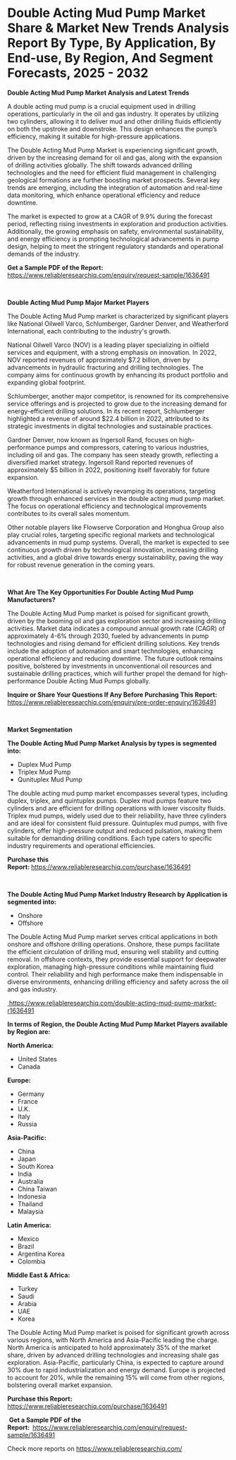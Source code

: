 <p><h1>Double Acting Mud Pump Market Share & Market New Trends Analysis Report By Type, By Application, By End-use, By Region, And Segment Forecasts, 2025 - 2032</h1></p><p><strong>Double Acting Mud Pump Market Analysis and Latest Trends</strong></p>
<p><p>A double acting mud pump is a crucial equipment used in drilling operations, particularly in the oil and gas industry. It operates by utilizing two cylinders, allowing it to deliver mud and other drilling fluids efficiently on both the upstroke and downstroke. This design enhances the pump’s efficiency, making it suitable for high-pressure applications.</p><p>The Double Acting Mud Pump Market is experiencing significant growth, driven by the increasing demand for oil and gas, along with the expansion of drilling activities globally. The shift towards advanced drilling technologies and the need for efficient fluid management in challenging geological formations are further boosting market prospects. Several key trends are emerging, including the integration of automation and real-time data monitoring, which enhance operational efficiency and reduce downtime.</p><p>The market is expected to grow at a CAGR of 9.9% during the forecast period, reflecting rising investments in exploration and production activities. Additionally, the growing emphasis on safety, environmental sustainability, and energy efficiency is prompting technological advancements in pump design, helping to meet the stringent regulatory standards and operational demands of the industry.</p></p>
<p><strong>Get a Sample PDF of the Report:&nbsp;</strong> <a href="https://www.reliableresearchiq.com/enquiry/request-sample/1636491?utm_campaign=3085&utm_medium=2&utm_source=Github&utm_content=ia&utm_term=23032025&utm_id=double-acting-mud-pump">https://www.reliableresearchiq.com/enquiry/request-sample/1636491</a></p>
<p>&nbsp;</p>
<p><strong>Double Acting Mud Pump Major Market Players</strong></p>
<p><p>The Double Acting Mud Pump market is characterized by significant players like National Oilwell Varco, Schlumberger, Gardner Denver, and Weatherford International, each contributing to the industry's growth.</p><p>National Oilwell Varco (NOV) is a leading player specializing in oilfield services and equipment, with a strong emphasis on innovation. In 2022, NOV reported revenues of approximately $7.2 billion, driven by advancements in hydraulic fracturing and drilling technologies. The company aims for continuous growth by enhancing its product portfolio and expanding global footprint.</p><p>Schlumberger, another major competitor, is renowned for its comprehensive service offerings and is projected to grow due to the increasing demand for energy-efficient drilling solutions. In its recent report, Schlumberger highlighted a revenue of around $22.4 billion in 2022, attributed to its strategic investments in digital technologies and sustainable practices.</p><p>Gardner Denver, now known as Ingersoll Rand, focuses on high-performance pumps and compressors, catering to various industries, including oil and gas. The company has seen steady growth, reflecting a diversified market strategy. Ingersoll Rand reported revenues of approximately $5 billion in 2022, positioning itself favorably for future expansion.</p><p>Weatherford International is actively revamping its operations, targeting growth through enhanced services in the double acting mud pump market. The focus on operational efficiency and technological improvements contributes to its overall sales momentum.  </p><p>Other notable players like Flowserve Corporation and Honghua Group also play crucial roles, targeting specific regional markets and technological advancements in mud pump systems. Overall, the market is expected to see continuous growth driven by technological innovation, increasing drilling activities, and a global drive towards energy sustainability, paving the way for robust revenue generation in the coming years.</p></p>
<p>&nbsp;</p>
<p><strong>What Are The Key Opportunities For Double Acting Mud Pump Manufacturers?</strong></p>
<p><p>The Double Acting Mud Pump market is poised for significant growth, driven by the booming oil and gas exploration sector and increasing drilling activities. Market data indicates a compound annual growth rate (CAGR) of approximately 4-6% through 2030, fueled by advancements in pump technologies and rising demand for efficient drilling solutions. Key trends include the adoption of automation and smart technologies, enhancing operational efficiency and reducing downtime. The future outlook remains positive, bolstered by investments in unconventional oil resources and sustainable drilling practices, which will further propel the demand for high-performance Double Acting Mud Pumps globally.</p></p>
<p><strong>Inquire or Share Your Questions If Any Before Purchasing This Report:</strong> <a href="https://www.reliableresearchiq.com/enquiry/pre-order-enquiry/1636491?utm_campaign=3085&utm_medium=2&utm_source=Github&utm_content=ia&utm_term=23032025&utm_id=double-acting-mud-pump">https://www.reliableresearchiq.com/enquiry/pre-order-enquiry/1636491</a></p>
<p>&nbsp;</p>
<p><strong>Market Segmentation</strong></p>
<p><strong>The Double Acting Mud Pump Market Analysis by types is segmented into:</strong></p>
<p><ul><li>Duplex Mud Pump</li><li>Triplex Mud Pump</li><li>Qunituplex Mud Pump</li></ul></p>
<p><p>The double acting mud pump market encompasses several types, including duplex, triplex, and quintuplex pumps. Duplex mud pumps feature two cylinders and are efficient for drilling operations with lower viscosity fluids. Triplex mud pumps, widely used due to their reliability, have three cylinders and are ideal for consistent fluid pressure. Quintuplex mud pumps, with five cylinders, offer high-pressure output and reduced pulsation, making them suitable for demanding drilling conditions. Each type caters to specific industry requirements and operational efficiencies.</p></p>
<p><strong>Purchase this Report:&nbsp;</strong><a href="https://www.reliableresearchiq.com/purchase/1636491?utm_campaign=3085&utm_medium=2&utm_source=Github&utm_content=ia&utm_term=23032025&utm_id=double-acting-mud-pump">https://www.reliableresearchiq.com/purchase/1636491</a></p>
<p>&nbsp;</p>
<p><strong>The Double Acting Mud Pump Market Industry Research by Application is segmented into:</strong></p>
<p><ul><li>Onshore</li><li>Offshore</li></ul></p>
<p><p>The Double Acting Mud Pump market serves critical applications in both onshore and offshore drilling operations. Onshore, these pumps facilitate the efficient circulation of drilling mud, ensuring well stability and cutting removal. In offshore contexts, they provide essential support for deepwater exploration, managing high-pressure conditions while maintaining fluid control. Their reliability and high performance make them indispensable in diverse environments, enhancing drilling efficiency and safety across the oil and gas industry.</p></p>
<p><a href="https://www.reliableresearchiq.com/double-acting-mud-pump-market-r1636491?utm_campaign=3085&utm_medium=2&utm_source=Github&utm_content=ia&utm_term=23032025&utm_id=double-acting-mud-pump">&nbsp;https://www.reliableresearchiq.com/double-acting-mud-pump-market-r1636491</a></p>
<p><strong>In terms of Region, the Double Acting Mud Pump Market Players available by Region are:</strong></p>
<p>
    <p> <strong> North America: </strong>
        <ul>
            <li>United States</li>
            <li>Canada</li>
        </ul>
        </p> 
    <p> <strong> Europe: </strong>
        <ul>
            <li>Germany</li>
            <li>France</li>
            <li>U.K.</li>
            <li>Italy</li>
            <li>Russia</li>
        </ul>
        </p> 
    <p> <strong> Asia-Pacific: </strong>
        <ul>
            <li>China</li>
            <li>Japan</li>
            <li>South Korea</li>
            <li>India</li>
            <li>Australia</li>
            <li>China Taiwan</li>
            <li>Indonesia</li>
            <li>Thailand</li>
            <li>Malaysia</li>
        </ul>
        </p> 
    <p> <strong> Latin America: </strong>
        <ul>
            <li>Mexico</li>
            <li>Brazil</li>
            <li>Argentina Korea</li>
            <li>Colombia</li>
        </ul>
        </p> 
    <p> <strong> Middle East & Africa: </strong>
        <ul>
            <li>Turkey</li>
            <li>Saudi</li>
            <li>Arabia</li>
            <li>UAE</li>
            <li>Korea</li>
        </ul>
    </p>
    </p>
<p><p>The Double Acting Mud Pump market is poised for significant growth across various regions, with North America and Asia-Pacific leading the charge. North America is anticipated to hold approximately 35% of the market share, driven by advanced drilling technologies and increasing shale gas exploration. Asia-Pacific, particularly China, is expected to capture around 30% due to rapid industrialization and energy demand. Europe is projected to account for 20%, while the remaining 15% will come from other regions, bolstering overall market expansion.</p></p>
<p><strong>Purchase this Report: </strong><a href="https://www.reliableresearchiq.com/purchase/1636491?utm_campaign=3085&utm_medium=2&utm_source=Github&utm_content=ia&utm_term=23032025&utm_id=double-acting-mud-pump">https://www.reliableresearchiq.com/purchase/1636491</a></p>
<p>&nbsp;<strong>Get a Sample PDF of the Report:&nbsp;&nbsp;</strong><a href="https://www.reliableresearchiq.com/enquiry/request-sample/1636491?utm_campaign=3085&utm_medium=2&utm_source=Github&utm_content=ia&utm_term=23032025&utm_id=double-acting-mud-pump">https://www.reliableresearchiq.com/enquiry/request-sample/1636491</a></p>
<p><strong></strong></p>
<p>Check more reports on <a href="https://www.reliableresearchiq.com/?utm_campaign=3085&utm_medium=2&utm_source=Github&utm_content=ia&utm_term=23032025&utm_id=double-acting-mud-pump">https://www.reliableresearchiq.com/</a></p>